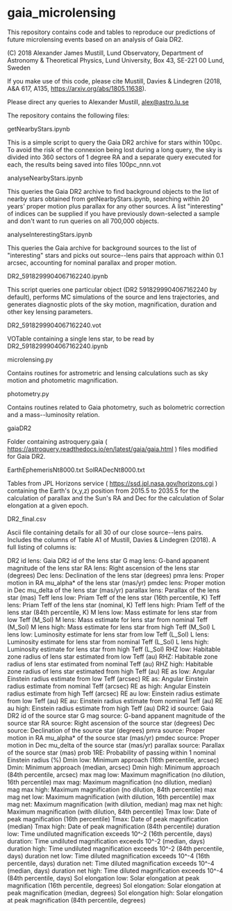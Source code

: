 # gaia_microlensing

This repository contains code and tables to reproduce our predictions of future microlensing events based on an analysis of Gaia DR2. 

(C) 2018 Alexander James Mustill, Lund Observatory, Department of Astronomy & Theoretical Physics, Lund University, Box 43, SE-221 00 Lund, Sweden

If you make use of this code, please cite Mustill, Davies &amp; Lindegren (2018, A&amp;A 617, A135, https://arxiv.org/abs/1805.11638).

Please direct any queries to Alexander Mustill, alex@astro.lu.se

The repository contains the following files:

getNearbyStars.ipynb

This is a simple script to query the Gaia DR2 archive for stars within 100pc. To avoid the risk of the connexion being lost during a long query, the sky is divided into 360 sectors of 1 degree RA and a separate query executed for each, the results being saved into files 100pc_nnn.vot

analyseNearbyStars.ipynb

This queries the Gaia DR2 archive to find background objects to the list of nearby stars obtained from getNearbyStars.ipynb, searching within 20 years' proper motion plus parallax for any other sources. A list "interesting" of indices can be supplied if you have previously down-selected a sample and don't want to run queries on all 700,000 objects.

analyseInterestingStars.ipynb

This queries the Gaia archive for background sources to the list of "interesting" stars and picks out source--lens pairs that approach within 0.1 arcsec, accounting for nominal parallax and proper motion.

DR2_5918299904067162240.ipynb

This script queries one particular object (DR2 5918299904067162240 by default), performs MC simulations of the source and lens trajectories, and generates diagnostic plots of the sky motion, magnification, duration and other key lensing parameters.

DR2_5918299904067162240.vot

VOTable containing a single lens star, to be read by DR2_5918299904067162240.ipynb

microlensing.py

Contains routines for astrometric and lensing calculations such as sky motion and photometric magnification.

photometry.py

Contains routines related to Gaia photometry, such as bolometric correction and a mass--luminosity relation.

gaiaDR2

Folder containing astroquery.gaia ( https://astroquery.readthedocs.io/en/latest/gaia/gaia.html ) files modified for Gaia DR2.

EarthEphemerisNt8000.txt
SolRADecNt8000.txt

Tables from JPL Horizons service ( https://ssd.jpl.nasa.gov/horizons.cgi ) containing the Earth's (x,y,z) position from 2015.5 to 2035.5 for the calculation of parallax and the Sun's RA and Dec for the calculation of Solar elongation at a given epoch.

DR2_final.csv

Ascii file containing details for all 30 of our close source--lens pairs. Includes the columns of Table A1 of Mustill, Davies & Lindegren (2018). A full listing of columns is: 

DR2 id lens:        Gaia DR2 id of the lens star
G mag lens:         G-band appanent magnitude of the lens star
RA lens:            Right ascension of the lens star (degrees)
Dec lens:           Declination of the lens star (degrees)
pmra lens:          Proper motion in RA mu_alpha* of the lens star (mas/yr)
pmdec lens:         Proper motion in Dec mu_delta of the lens star (mas/yr)
parallax lens:      Parallax of the lens star (mas)
Teff lens low:      Priam Teff of the lens star (16th percentile, K)
Teff lens:          Priam Teff of the lens star (nominal, K)
Teff lens high:     Priam Teff of the lens star (84th percentile, K)
M lens low:         Mass estimate for lens star from low Teff (M_Sol)
M lens:             Mass estimate for lens star from nominal Teff (M_Sol)
M lens high:        Mass estimate for lens star from high Teff (M_Sol)
L lens low:         Luminosity estimate for lens star from low Teff (L_Sol)
L lens:             Luminosity estimate for lens star from nominal Teff (L_Sol)
L lens high:        Luminosity estimate for lens star from high Teff (L_Sol)
RHZ low:            Habitable zone radius of lens star estimated from low Teff (au)
RHZ:                Habitable zone radius of lens star estimated from nominal Teff (au)
RHZ high:           Habitable zone radius of lens star estimated from high Teff (au)
RE as low:          Angular Einstein radius estimate from low Teff (arcsec)
RE as:              Angular Einstein radius estimate from nominal Teff (arcsec)
RE as high:         Angular Einstein radius estimate from high Teff (arcsec)
RE au low:          Einstein radius estimate from low Teff (au)
RE au:              Einstein radius estimate from nominal Teff (au)
RE au high:         Einstein radius estimate from high Teff (au)
DR2 id source:      Gaia DR2 id of the source star
G mag source:       G-band appanent magnitude of the source star
RA source:          Right ascension of the source star (degrees)
Dec source:         Declination of the source star (degrees)
pmra source:        Proper motion in RA mu_alpha* of the source star (mas/yr)
pmdec source:       Proper motion in Dec mu_delta of the source star (mas/yr)
parallax source:    Parallax of the source star (mas)
prob 1RE:           Probability of passing within 1 nominal Einstein radius (%)
Dmin low:           Minimum approach (16th percentile, arcsec)
Dmin:               Minimum approach (median, arcsec)
Dmin high:          Minimum approach (84th percentile, arcsec)
max mag low:        Maximum magnification (no dilution, 16th percentile)
max mag:            Maximum magnification (no dilution, median)
mag max high:       Maximum magnification (no dilution, 84th percentile)
max mag net low:    Maximum magnification (with dilution, 16th percentile)
max mag net:        Maximum magnification (with dilution, median)
mag max net high:   Maximum magnification (with dilution, 84th percentile)
Tmax low:           Date of peak magnification (16th percentile)
Tmax:               Date of peak magnification (median)
Tmax high:          Date of peak magnification (84th percentile)
duration low:       Time undiluted magnification exceeds 10^-2 (16th percentile, days)
duration:           Time undiluted magnification exceeds 10^-2 (median, days)
duration high:      Time undiluted magnification exceeds 10^-2 (84th percentile, days)
duration net low:   Time diluted magnification exceeds 10^-4 (16th percentile, days)
duration net:       Time diluted magnification exceeds 10^-4 (median, days)
duration net high:  Time diluted magnification exceeds 10^-4 (84th percentile, days)
Sol elongation low: Solar elongation at peak magnification (16th percentile, degrees)
Sol elongation:     Solar elongation at peak magnification (median, degrees)
Sol elongation high: Solar elongation at peak magnification (84th percentile, degrees)
